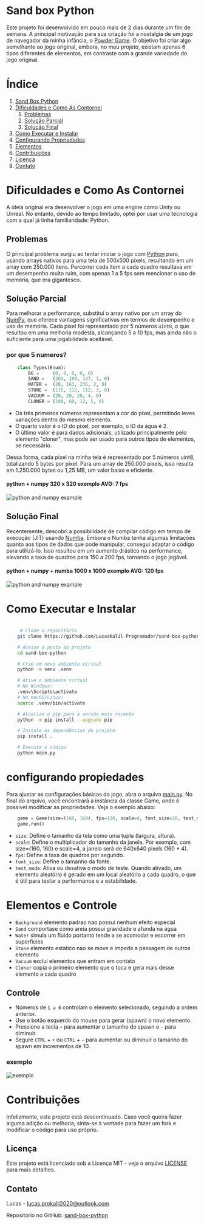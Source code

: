 # Sand box Python

Este projeto foi desenvolvido em pouco mais de 2 dias durante um fim de semana. A principal motivação para sua criação foi a nostalgia de um jogo de navegador da minha infância, o [Powder Game](https://dan-ball.jp/en/javagame/dust/). O objetivo foi criar algo semelhante ao jogo original, embora, no meu projeto, existam apenas 6 tipos diferentes de elementos, em contraste com a grande variedade do jogo original.

# Índice

1. [Sand Box Python](#sand-box-python)
2. [Dificuldades e Como As Contornei](#dificuldades-e-como-as-contornei)
   1. [Problemas](#problemas)
   2. [Solução Parcial](#solução-parcial)
   3. [Solução Final](#solução-final)
3. [Como Executar e Instalar](#como-executar-e-instalar)
4. [Configurando Propriedades](#configurando-propriedades)
5. [Elementos](#elementos-e-comandos)
6. [Contribuições](#contribuições)
7. [Licença](#licença)
8. [Contato](#contato)

# Dificuldades e Como As Contornei

A ideia original era desenvolver o jogo em uma engine como Unity ou Unreal. No entanto, devido ao tempo limitado, optei por usar uma tecnologia com a qual já tinha familiaridade: Python.

## Problemas

O principal problema surgiu ao tentar iniciar o jogo com [Python](https://www.python.org/) puro, usando arrays nativos para uma tela de 500x500 pixels, resultando em um array com 250.000 itens. Percorrer cada item a cada quadro resultava em um desempenho muito ruim, com apenas 1 a 5 fps sem mencionar o uso de memória, que era gigantesco.

## Solução Parcial

Para melhorar a performance, substituí o array nativo por um array do [NumPy](https://numpy.org/), que oferece vantagens significativas em termos de desempenho e uso de memória. Cada pixel foi representado por 5 números `uint8`, o que resultou em uma melhoria modesta, alcançando 5 a 10 fps, mas ainda não o suficiente para uma jogabilidade aceitável.

### por que 5 numeros?

```python
    class Types(Enum):
        BG =     (0, 0, 0, 0, 0)
        SAND =   (203, 189, 147, 1, 0)
        WATER =  (28, 163, 236, 2, 0)
        STONE =  (115, 112, 112, 3, 0)
        VACUUM = (20, 20, 20, 4, 0)
        CLONER = (108, 60, 12, 5, 0)
```

- Os três primeiros números representam a cor do pixel, permitindo leves variações dentro do mesmo elemento.
- O quarto valor é o ID do pixel, por exemplo, o ID da água é 2.
- O último valor é para dados adicionais, utilizado principalmente pelo elemento "cloner", mas pode ser usado para outros tipos de elementos, se necessário.

Dessa forma, cada pixel na minha tela é representado por 5 números uint8, totalizando 5 bytes por pixel. Para um array de 250.000 pixels, isso resulta em 1.250.000 bytes ou 1,25 MB, um valor baixo e eficiente.

#### python + numpy 320 x 320 exemplo AVG: 7 fps

![python and numpy example](./gifs/python+numpy.gif)

## Solução Final

Recentemente, descobri a possibilidade de compilar código em tempo de execução (JIT) usando [Numba](https://numba.pydata.org/). Embora o Numba tenha algumas limitações quanto aos tipos de dados que pode manipular, consegui adaptar o código para utilizá-lo. Isso resultou em um aumento drástico na performance, elevando a taxa de quadros para 150 a 200 fps, tornando o jogo jogável.

#### python + numpy + numba 1000 x 1000 exemplo AVG: 120 fps

![python and numpy example](./gifs/python+numpy+numba.gif)

# Como Executar e Instalar

```bash

     # Clone o repositório
    git clone https://github.com/LucasKalil-Programador/sand-box-python.git

    # Acesse a pasta do projeto
    cd sand-box-python

    # Crie um novo ambiente virtual
    python -m venv .venv

    # Ative o ambiente virtual
    # No Windows:
    .venv\Scripts\activate
    # No macOS/Linux:
    source .venv/bin/activate

    # Atualize o pip para a versão mais recente
    python -m pip install --upgrade pip

    # Instale as dependências do projeto
    pip install .

    # Execute o código
    python main.py
```

# configurando propiedades

Para ajustar as configurações básicas do jogo, abra o arquivo [main.py](./main.py). No final do arquivo, você encontrará a instância da classe Game, onde é possível modificar as propriedades. Veja o exemplo abaixo:

```python
    game = Game(size=(160, 160), fps=120, scale=4, font_size=30, test_mode=False)
    game.run()
```

- `size`: Define o tamanho da tela como uma tupla (largura, altura).
- `scale`: Define o multiplicador do tamanho da janela. Por exemplo, com size=(160, 160) e scale=4, a janela será de 640x640 pixels (160 \* 4).
- `fps`: Define a taxa de quadros por segundo.
- `font_size`: Define o tamanho da fonte.
- `test_mode`: Ativa ou desativa o modo de teste. Quando ativado, um elemento aleatório é gerado em um local aleatório a cada quadro, o que é útil para testar a performance e a estabilidade.

# Elementos e Controle

- `Background` elemento padrao nao possui nenhum efeito especial
- `Sand` comportase como areia possui gravidade e afunda na agua
- `Water` simula um fluido portanto tende a se acomodar e escorrer em superficies
- `Stone` elemento estatico nao se move e impede a passagem de outros elemento
- `Vacuum` exclui elementos que entram em contato
- `Cloner` copia o primeiro elemento que o toca e gera mais desse elemento a cada quadro

## Controle

- Números de `1 a 6` controlam o elemento selecionado, seguindo a ordem anterior.
- Use o botão esquerdo do mouse para gerar (spawn) o novo elemento.
- Pressione a tecla `+` para aumentar o tamanho do spawn e `-` para diminuir.
- Segure `CTRL` + `+` ou `CTRL` + `-` para aumentar ou diminuir o tamanho do spawn em incrementos de 10.

### exemplo

![exemplo](./gifs/example1.gif)

# Contribuições

Infelizmente, este projeto está descontinuado. Caso você queira fazer alguma adição ou melhoria, sinta-se à vontade para fazer um fork e modificar o código para uso próprio.

## Licença

Este projeto está licenciado sob a Licença MIT - veja o arquivo [LICENSE](./LICENCE) para mais detalhes.

## Contato

Lucas - [lucas.prokalil2020@outlook.com](mailto:lucas.prokalil2020@outlook.com)

Repositório no GitHub: [sand-box-python](https://github.com/LucasKalil-Programador/sand-box-python)
